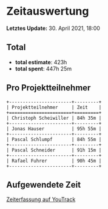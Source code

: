# Zeitauswertung

**Letztes Update:** 30. April 2021, 18:00

## Total

* **total estimate**: 423h
* **total spent**: 447h 25m

## Pro Projektteilnehmer

```eval_rst
+-----------------------+---------+
| Projektteilnehmer     | Zeit    |
+=======================+=========+
| Christoph Scheiwiller | 84h 35m |
+-----------------------+---------+
| Jonas Hauser          | 95h 55m |
+-----------------------+---------+
| Pascal Schlumpf       | 84h 55m |
+-----------------------+---------+
| Pascal Schneider      | 91h 15m |
+-----------------------+---------+
| Rafael Fuhrer         | 90h 45m |
+-----------------------+---------+
```

## Aufgewendete Zeit

[Zeiterfassung auf YouTrack](https://capwatch.myjetbrains.com/youtrack/reports/time/133-5)
